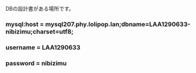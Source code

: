DBの設計書がある場所です。

### mysql:host = mysql207.phy.lolipop.lan;dbname=LAA1290633-nibizimu;charset=utf8;
### username = LAA1290633
### password = nibizimu
